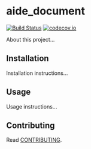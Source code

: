 # aide_document

[![Build Status](https://travis-ci.org/AguaClara/aide_document.svg?branch=master)](https://travis-ci.org/AguaClara/aide_document)
[![codecov.io](https://codecov.io/gitlab/hbetts/orbitalpy/coverage.svg?branch=master)](https://codecov.io/gitlab/AguaClara/aide_document?branch=master)

About this project...

## Installation

Installation instructions...

## Usage

Usage instructions...

## Contributing

Read [CONTRIBUTING](CONTRIBUTING.md).
